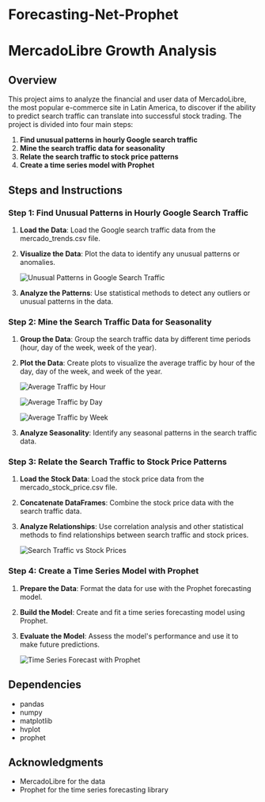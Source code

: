 # Forecasting-Net-Prophet
# MercadoLibre Growth Analysis

## Overview

This project aims to analyze the financial and user data of MercadoLibre, the most popular e-commerce site in Latin America, to discover if the ability to predict search traffic can translate into successful stock trading. The project is divided into four main steps:

1. **Find unusual patterns in hourly Google search traffic**
2. **Mine the search traffic data for seasonality**
3. **Relate the search traffic to stock price patterns**
4. **Create a time series model with Prophet**


## Steps and Instructions

### Step 1: Find Unusual Patterns in Hourly Google Search Traffic

1. **Load the Data**: Load the Google search traffic data from the mercado_trends.csv file.
2. **Visualize the Data**: Plot the data to identify any unusual patterns or anomalies.

    ![Unusual Patterns in Google Search Traffic](path/to/graph1.png)

3. **Analyze the Patterns**: Use statistical methods to detect any outliers or unusual patterns in the data.

### Step 2: Mine the Search Traffic Data for Seasonality

1. **Group the Data**: Group the search traffic data by different time periods (hour, day of the week, week of the year).
2. **Plot the Data**: Create plots to visualize the average traffic by hour of the day, day of the week, and week of the year.

    ![Average Traffic by Hour](path/to/graph2.png)
    
    ![Average Traffic by Day](path/to/graph3.png)
    
    ![Average Traffic by Week](path/to/graph4.png)

3. **Analyze Seasonality**: Identify any seasonal patterns in the search traffic data.

### Step 3: Relate the Search Traffic to Stock Price Patterns

1. **Load the Stock Data**: Load the stock price data from the mercado_stock_price.csv file.
2. **Concatenate DataFrames**: Combine the stock price data with the search traffic data.
3. **Analyze Relationships**: Use correlation analysis and other statistical methods to find relationships between search traffic and stock prices.

    ![Search Traffic vs Stock Prices](path/to/graph5.png)

### Step 4: Create a Time Series Model with Prophet

1. **Prepare the Data**: Format the data for use with the Prophet forecasting model.
2. **Build the Model**: Create and fit a time series forecasting model using Prophet.
3. **Evaluate the Model**: Assess the model's performance and use it to make future predictions.

    ![Time Series Forecast with Prophet](path/to/graph6.png)


## Dependencies

- pandas
- numpy
- matplotlib
- hvplot
- prophet

## Acknowledgments

- MercadoLibre for the data
- Prophet for the time series forecasting library
